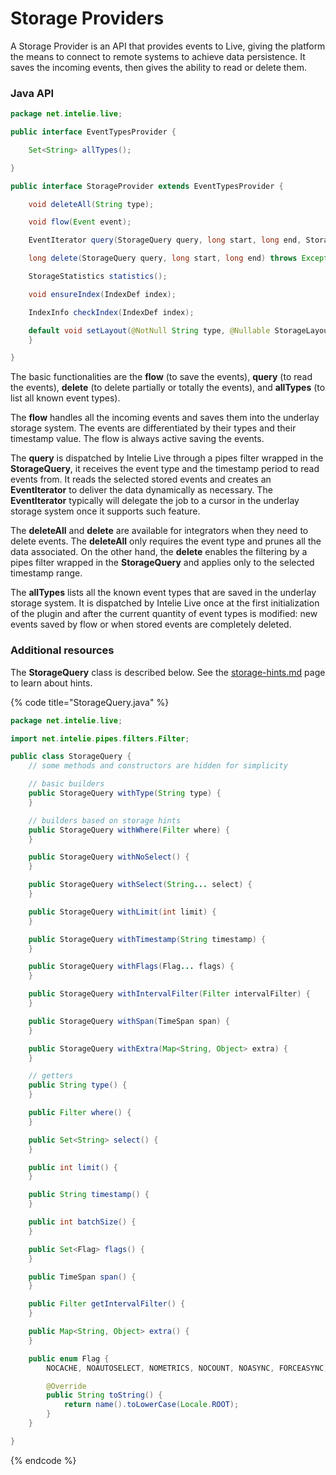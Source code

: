 # Storage Providers

A Storage Provider is an API that provides events to Live, giving the platform the means to connect to remote systems to achieve data persistence. It saves the incoming events, then gives the ability to read or delete them.

### Java API <a href="#user-content-basic-functionalities" id="user-content-basic-functionalities"></a>

```java
package net.intelie.live;

public interface EventTypesProvider {

    Set<String> allTypes();

}

public interface StorageProvider extends EventTypesProvider {

    void deleteAll(String type);

    void flow(Event event);

    EventIterator query(StorageQuery query, long start, long end, StorageQueryOptions options) throws Exception;

    long delete(StorageQuery query, long start, long end) throws Exception;

    StorageStatistics statistics();

    void ensureIndex(IndexDef index);

    IndexInfo checkIndex(IndexDef index);

    default void setLayout(@NotNull String type, @Nullable StorageLayout layout) {
    }

}
```

The basic functionalities are the **flow** (to save the events), **query** (to read the events), **delete** (to delete partially or totally the events), and **allTypes** (to list all known event types).

The **flow** handles all the incoming events and saves them into the underlay storage system. The events are differentiated by their types and their timestamp value. The flow is always active saving the events.

The **query** is dispatched by Intelie Live through a pipes filter wrapped in the **StorageQuery**, it receives the event type and the timestamp period to read events from. It reads the selected stored events and creates an **EventIterator** to deliver the data dynamically as necessary. The **EventIterator** typically will delegate the job to a cursor in the underlay storage system once it supports such feature.

The **deleteAll** and **delete** are available for integrators when they need to delete events. The **deleteAll** only requires the event type and prunes all the data associated. On the other hand, the **delete** enables the filtering by a pipes filter wrapped in the **StorageQuery** and applies only to the selected timestamp range.

The **allTypes** lists all the known event types that are saved in the underlay storage system. It is dispatched by Intelie Live once at the first initialization of the plugin and after the current quantity of event types is modified: new events saved by flow or when stored events are completely deleted.

### Additional resources

The **StorageQuery** class is described below. See the [storage-hints.md](../../pipes-queries/storage-hints.md "mention") page to learn about hints.

{% code title="StorageQuery.java" %}
```java
package net.intelie.live;

import net.intelie.pipes.filters.Filter;

public class StorageQuery {
    // some methods and constructors are hidden for simplicity

    // basic builders
    public StorageQuery withType(String type) {
    }

    // builders based on storage hints
    public StorageQuery withWhere(Filter where) {
    }

    public StorageQuery withNoSelect() {
    }

    public StorageQuery withSelect(String... select) {
    }

    public StorageQuery withLimit(int limit) {
    }

    public StorageQuery withTimestamp(String timestamp) {
    }

    public StorageQuery withFlags(Flag... flags) {
    }

    public StorageQuery withIntervalFilter(Filter intervalFilter) {
    }

    public StorageQuery withSpan(TimeSpan span) {
    }

    public StorageQuery withExtra(Map<String, Object> extra) {
    }

    // getters
    public String type() {
    }

    public Filter where() {
    }

    public Set<String> select() {
    }

    public int limit() {
    }

    public String timestamp() {
    }

    public int batchSize() {
    }

    public Set<Flag> flags() {
    }

    public TimeSpan span() {
    }

    public Filter getIntervalFilter() {
    }

    public Map<String, Object> extra() {
    }

    public enum Flag {
        NOCACHE, NOAUTOSELECT, NOMETRICS, NOCOUNT, NOASYNC, FORCEASYNC, NOINDEX, FORCECOUNT, REVERSED, FORCEINDEX;

        @Override
        public String toString() {
            return name().toLowerCase(Locale.ROOT);
        }
    }

}

```
{% endcode %}
